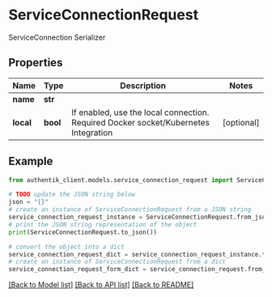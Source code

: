 # ServiceConnectionRequest

ServiceConnection Serializer

## Properties

Name | Type | Description | Notes
------------ | ------------- | ------------- | -------------
**name** | **str** |  | 
**local** | **bool** | If enabled, use the local connection. Required Docker socket/Kubernetes Integration | [optional] 

## Example

```python
from authentik_client.models.service_connection_request import ServiceConnectionRequest

# TODO update the JSON string below
json = "{}"
# create an instance of ServiceConnectionRequest from a JSON string
service_connection_request_instance = ServiceConnectionRequest.from_json(json)
# print the JSON string representation of the object
print(ServiceConnectionRequest.to_json())

# convert the object into a dict
service_connection_request_dict = service_connection_request_instance.to_dict()
# create an instance of ServiceConnectionRequest from a dict
service_connection_request_form_dict = service_connection_request.from_dict(service_connection_request_dict)
```
[[Back to Model list]](../README.md#documentation-for-models) [[Back to API list]](../README.md#documentation-for-api-endpoints) [[Back to README]](../README.md)



